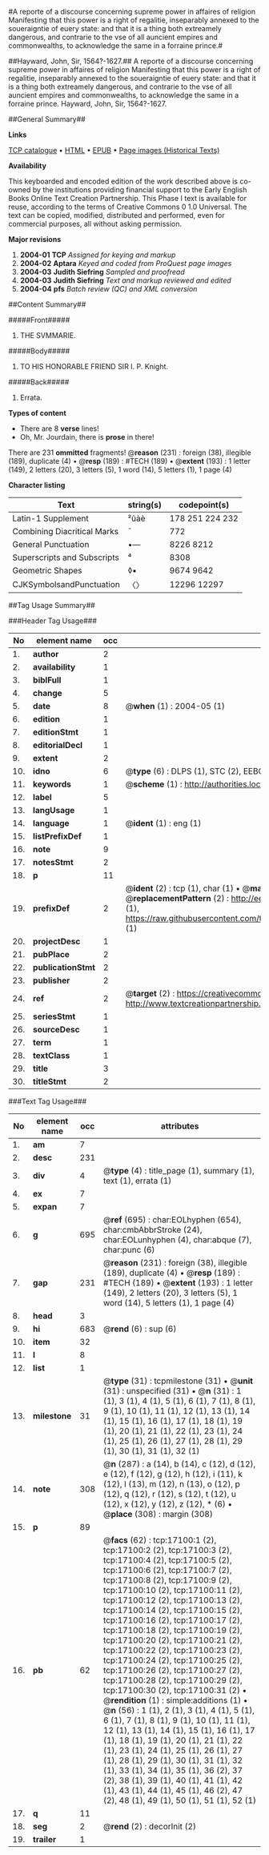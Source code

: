 #A reporte of a discourse concerning supreme power in affaires of religion Manifesting that this power is a right of regalitie, inseparably annexed to the soueraigntie of euery state: and that it is a thing both extreamely dangerous, and contrarie to the vse of all auncient empires and commonwealths, to acknowledge the same in a forraine prince.#

##Hayward, John, Sir, 1564?-1627.##
A reporte of a discourse concerning supreme power in affaires of religion Manifesting that this power is a right of regalitie, inseparably annexed to the soueraigntie of euery state: and that it is a thing both extreamely dangerous, and contrarie to the vse of all auncient empires and commonwealths, to acknowledge the same in a forraine prince.
Hayward, John, Sir, 1564?-1627.

##General Summary##

**Links**

[TCP catalogue](http://www.ota.ox.ac.uk/tcp/)  • 
[HTML](http://tei.it.ox.ac.uk/tcp/Texts-HTML/free/A02/A02862.html)  • 
[EPUB](http://tei.it.ox.ac.uk/tcp/Texts-EPUB/free/A02/A02862.epub) • 
[Page images (Historical Texts)](https://data.historicaltexts.jisc.ac.uk/view?pubId=eebo-99851808e&pageId=eebo-99851808e-17100-1)

**Availability**

This keyboarded and encoded edition of the
	       work described above is co-owned by the institutions
	       providing financial support to the Early English Books
	       Online Text Creation Partnership. This Phase I text is
	       available for reuse, according to the terms of Creative
	       Commons 0 1.0 Universal. The text can be copied,
	       modified, distributed and performed, even for
	       commercial purposes, all without asking permission.

**Major revisions**

1. __2004-01__ __TCP__ *Assigned for keying and markup*
1. __2004-02__ __Aptara__ *Keyed and coded from ProQuest page images*
1. __2004-03__ __Judith Siefring__ *Sampled and proofread*
1. __2004-03__ __Judith Siefring__ *Text and markup reviewed and edited*
1. __2004-04__ __pfs__ *Batch review (QC) and XML conversion*

##Content Summary##

#####Front#####

1. THE SVMMARIE.

#####Body#####

1. TO HIS HONORABLE
FRIEND
SIR I. P. Knight.

#####Back#####

1. Errata.

**Types of content**

  * There are 8 **verse** lines!
  * Oh, Mr. Jourdain, there is **prose** in there!

There are 231 **ommitted** fragments! 
 @__reason__ (231) : foreign (38), illegible (189), duplicate (4)  •  @__resp__ (189) : #TECH (189)  •  @__extent__ (193) : 1 letter (149), 2 letters (20), 3 letters (5), 1 word (14), 5 letters (1), 1 page (4)

**Character listing**


|Text|string(s)|codepoint(s)|
|---|---|---|
|Latin-1 Supplement|²ûàè|178 251 224 232|
|Combining             Diacritical Marks|̄|772|
|General Punctuation|•—|8226 8212|
|Superscripts             and Subscripts|⁴|8308|
|Geometric Shapes|◊▪|9674 9642|
|CJKSymbolsandPunctuation|〈〉|12296 12297|

##Tag Usage Summary##

###Header Tag Usage###

|No|element name|occ|attributes|
|---|---|---|---|
|1.|__author__|2||
|2.|__availability__|1||
|3.|__biblFull__|1||
|4.|__change__|5||
|5.|__date__|8| @__when__ (1) : 2004-05 (1)|
|6.|__edition__|1||
|7.|__editionStmt__|1||
|8.|__editorialDecl__|1||
|9.|__extent__|2||
|10.|__idno__|6| @__type__ (6) : DLPS (1), STC (2), EEBO-CITATION (1), PROQUEST (1), VID (1)|
|11.|__keywords__|1| @__scheme__ (1) : http://authorities.loc.gov/ (1)|
|12.|__label__|5||
|13.|__langUsage__|1||
|14.|__language__|1| @__ident__ (1) : eng (1)|
|15.|__listPrefixDef__|1||
|16.|__note__|9||
|17.|__notesStmt__|2||
|18.|__p__|11||
|19.|__prefixDef__|2| @__ident__ (2) : tcp (1), char (1)  •  @__matchPattern__ (2) : ([0-9\-]+):([0-9IVX]+) (1), (.+) (1)  •  @__replacementPattern__ (2) : http://eebo.chadwyck.com/downloadtiff?vid=$1&page=$2 (1), https://raw.githubusercontent.com/textcreationpartnership/Texts/master/tcpchars.xml#$1 (1)|
|20.|__projectDesc__|1||
|21.|__pubPlace__|2||
|22.|__publicationStmt__|2||
|23.|__publisher__|2||
|24.|__ref__|2| @__target__ (2) : https://creativecommons.org/publicdomain/zero/1.0/ (1), http://www.textcreationpartnership.org/docs/. (1)|
|25.|__seriesStmt__|1||
|26.|__sourceDesc__|1||
|27.|__term__|1||
|28.|__textClass__|1||
|29.|__title__|3||
|30.|__titleStmt__|2||


###Text Tag Usage###

|No|element name|occ|attributes|
|---|---|---|---|
|1.|__am__|7||
|2.|__desc__|231||
|3.|__div__|4| @__type__ (4) : title_page (1), summary (1), text (1), errata (1)|
|4.|__ex__|7||
|5.|__expan__|7||
|6.|__g__|695| @__ref__ (695) : char:EOLhyphen (654), char:cmbAbbrStroke (24), char:EOLunhyphen (4), char:abque (7), char:punc (6)|
|7.|__gap__|231| @__reason__ (231) : foreign (38), illegible (189), duplicate (4)  •  @__resp__ (189) : #TECH (189)  •  @__extent__ (193) : 1 letter (149), 2 letters (20), 3 letters (5), 1 word (14), 5 letters (1), 1 page (4)|
|8.|__head__|3||
|9.|__hi__|683| @__rend__ (6) : sup (6)|
|10.|__item__|32||
|11.|__l__|8||
|12.|__list__|1||
|13.|__milestone__|31| @__type__ (31) : tcpmilestone (31)  •  @__unit__ (31) : unspecified (31)  •  @__n__ (31) : 1 (1), 3 (1), 4 (1), 5 (1), 6 (1), 7 (1), 8 (1), 9 (1), 10 (1), 11 (1), 12 (1), 13 (1), 14 (1), 15 (1), 16 (1), 17 (1), 18 (1), 19 (1), 20 (1), 21 (1), 22 (1), 23 (1), 24 (1), 25 (1), 26 (1), 27 (1), 28 (1), 29 (1), 30 (1), 31 (1), 32 (1)|
|14.|__note__|308| @__n__ (287) : a (14), b (14), c (12), d (12), e (12), f (12), g (12), h (12), i (11), k (12), l (13), m (12), n (13), o (12), p (12), q (12), r (12), s (12), t (12), u (12), x (12), y (12), z (12), * (6)  •  @__place__ (308) : margin (308)|
|15.|__p__|89||
|16.|__pb__|62| @__facs__ (62) : tcp:17100:1 (2), tcp:17100:2 (2), tcp:17100:3 (2), tcp:17100:4 (2), tcp:17100:5 (2), tcp:17100:6 (2), tcp:17100:7 (2), tcp:17100:8 (2), tcp:17100:9 (2), tcp:17100:10 (2), tcp:17100:11 (2), tcp:17100:12 (2), tcp:17100:13 (2), tcp:17100:14 (2), tcp:17100:15 (2), tcp:17100:16 (2), tcp:17100:17 (2), tcp:17100:18 (2), tcp:17100:19 (2), tcp:17100:20 (2), tcp:17100:21 (2), tcp:17100:22 (2), tcp:17100:23 (2), tcp:17100:24 (2), tcp:17100:25 (2), tcp:17100:26 (2), tcp:17100:27 (2), tcp:17100:28 (2), tcp:17100:29 (2), tcp:17100:30 (2), tcp:17100:31 (2)  •  @__rendition__ (1) : simple:additions (1)  •  @__n__ (56) : 1 (1), 2 (1), 3 (1), 4 (1), 5 (1), 6 (1), 7 (1), 8 (1), 9 (1), 10 (1), 11 (1), 12 (1), 13 (1), 14 (1), 15 (1), 16 (1), 17 (1), 18 (1), 19 (1), 20 (1), 21 (1), 22 (1), 23 (1), 24 (1), 25 (1), 26 (1), 27 (1), 28 (1), 29 (1), 30 (1), 31 (1), 32 (1), 33 (1), 34 (1), 35 (1), 36 (2), 37 (2), 38 (1), 39 (1), 40 (1), 41 (1), 42 (1), 43 (1), 44 (1), 45 (1), 46 (2), 47 (2), 48 (1), 49 (1), 50 (1), 51 (1), 52 (1)|
|17.|__q__|11||
|18.|__seg__|2| @__rend__ (2) : decorInit (2)|
|19.|__trailer__|1||
